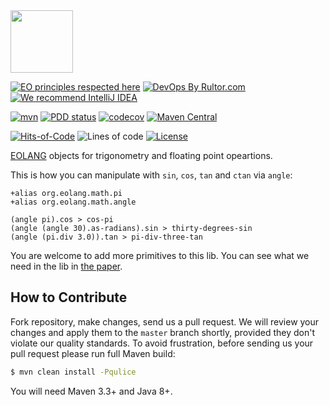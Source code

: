 <img src="https://www.yegor256.com/images/books/elegant-objects/cactus.svg" height="100px" />

[![EO principles respected here](https://www.elegantobjects.org/badge.svg)](https://www.elegantobjects.org)
[![DevOps By Rultor.com](http://www.rultor.com/b/objectionary/eo-math)](http://www.rultor.com/p/objectionary/eo-math)
[![We recommend IntelliJ IDEA](https://www.elegantobjects.org/intellij-idea.svg)](https://www.jetbrains.com/idea/)

[![mvn](https://github.com/objectionary/eo-math/actions/workflows/mvn.yml/badge.svg?branch=master)](https://github.com/objectionary/eo-math/actions/workflows/mvn.yml)
[![PDD status](http://www.0pdd.com/svg?name=objectionary/eo-math)](http://www.0pdd.com/p?name=objectionary/eo-math)
[![codecov](https://codecov.io/gh/cqfn/eo/branch/master/graph/badge.svg)](https://codecov.io/gh/cqfn/eo)
[![Maven Central](https://img.shields.io/maven-central/v/org.eolang/eo-math.svg)](https://maven-badges.herokuapp.com/maven-central/org.eolang/eo-math)

[![Hits-of-Code](https://hitsofcode.com/github/objectionary/eo-math)](https://hitsofcode.com/view/github/objectionary/eo-math)
![Lines of code](https://img.shields.io/tokei/lines/github/objectionary/eo-math)
[![License](https://img.shields.io/badge/license-MIT-green.svg)](https://github.com/objectionary/eo-math/blob/master/LICENSE.txt)

[EOLANG](https://www.eolang.org) objects for trigonometry and floating point opeartions.

This is how you can manipulate with `sin`, `cos`, `tan` and `ctan` via `angle`:

```
+alias org.eolang.math.pi
+alias org.eolang.math.angle

(angle pi).cos > cos-pi
(angle (angle 30).as-radians).sin > thirty-degrees-sin
(angle (pi.div 3.0)).tan > pi-div-three-tan
```

You are welcome to add more primitives to this lib. You can see what we need in the lib in [the paper](https://arxiv.org/abs/2206.02585).

## How to Contribute

Fork repository, make changes, send us a pull request.
We will review your changes and apply them to the `master` branch shortly,
provided they don't violate our quality standards. To avoid frustration,
before sending us your pull request please run full Maven build:

```bash
$ mvn clean install -Pqulice
```

You will need Maven 3.3+ and Java 8+.
